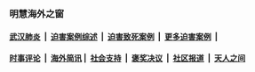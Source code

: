 
### 明慧海外之窗

####  [武汉肺炎](indexes/365.md?t=02041500) &nbsp;|&nbsp;  [迫害案例综述](indexes/328.md?t=02041500) &nbsp;|&nbsp; [迫害致死案例](indexes/277.md?t=02041500)  &nbsp;|&nbsp; [更多迫害案例](indexes/81.md?t=02041500)  &nbsp;|&nbsp; 
####  [时事评论](indexes/251.md?t=02041500) &nbsp;|&nbsp; [海外简讯](indexes/245.md?t=02041500)&nbsp;|&nbsp;  [社会支持](indexes/140.md?t=02041500) &nbsp;|&nbsp; [褒奖决议](indexes/282.md?t=02041500) &nbsp;|&nbsp; [社区报道](indexes/91.md?t=02041500)  &nbsp;|&nbsp; [天人之间](indexes/78.md?t=02041500) 

